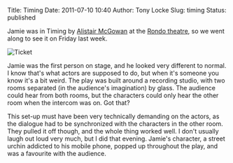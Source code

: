 Title: Timing
Date: 2011-07-10 10:40
Author: Tony Locke
Slug: timing
Status: published

Jamie was in Timing by [Alistair McGowan](http://en.wikipedia.org/wiki/Alistair_McGowan) at the [Rondo theatre](http://www.rondotheatre.co.uk/production/760/), so we went along to see it on Friday last week.  

![Ticket]({static}/images/2011/ticket.png)  

Jamie was the first person on stage, and he looked very different to normal. I know that's what actors are supposed to do, but when it's someone you know it's a bit weird. The play was built around a recording studio, with two rooms separated (in the audience's imagination) by glass. The audience could hear from both rooms, but the characters could only hear the other room when the intercom was on. Got that?  
  
This set-up must have been very technically demanding on the actors, as the dialogue had to be synchronized with the characters in the other room. They pulled it off though, and the whole thing worked well. I don't usually laugh out loud very much, but I did that evening. Jamie's character, a street urchin addicted to his mobile phone, popped up throughout the play, and was a favourite with the audience.
